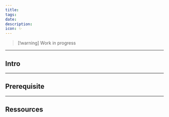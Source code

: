 ```yaml
---
title: 
tags: 
date: 
description: 
icon: ✨
---
```

> [!warning] Work in progress

---

## Intro


---
## Prerequisite


---
## Ressources

